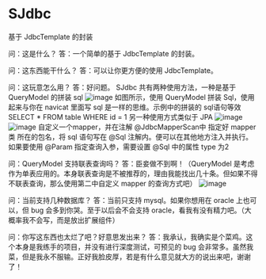 # SJdbc
基于 JdbcTemplate 的封装

问：这是什么？ 
答：一个简单的基于 JdbcTemplate 的封装。

问：这东西能干什么？ 
答：可以让你更方便的使用 JdbcTemplate。

问：这玩意怎么用？ 
答：好问题。 
SJdbc 共有两种使用方法，一种是基于 QueryModel 的拼装 sql
![image](https://user-images.githubusercontent.com/53511645/222676442-593d5fda-4e33-4ac3-a0fc-ee8f0afcb33a.png)
如图所示，使用 QueryModel 拼装 Sql，使用起来与你在 navicat 里面写 sql 是一样的思维。示例中的拼装的 sql语句等效 SELECT * FROM table WHERE id = 1 
另一种使用方式类似于 JPA
![image](https://user-images.githubusercontent.com/53511645/222673096-1ae5a006-c999-4291-a655-ba3219f1c8bf.png)
![image](https://user-images.githubusercontent.com/53511645/222674157-b83b13d6-1e5a-41f2-ba1e-07d23add7c88.png)
自定义一个mapper，并在注解 @JdbcMapperScan中 指定好 mapper类 所在的包名，将 sql 语句写在 @Sql 注解内。便可以在其他地方注入并执行。如果要使用 @Param 指定查询入参，需要设置 @Sql 中的属性 type 为2

问：QueryModel 支持联表查询吗？ 
答：臣妾做不到啊！（QueryModel 是考虑作为单表应用的。本身联表查询是不被推荐的，理由我能找出几十条。但如果不得不联表查询，那么使用第二中自定义 mapper 的查询方式吧）
![image](https://user-images.githubusercontent.com/53511645/222674114-8731c376-c364-4a2d-a956-fbeca7afc28c.png)

问：当前支持几种数据库？ 
答：当前只支持 mysql。如果你想用在 oracle 上也可以，但 bug 会多到你哭。至于以后会不会支持 oracle，看我有没有精力吧。（大概率我不会写，而是放出扩展组件）

问：你写这东西也太烂了吧？好意思发出来？ 
答：我承认，我确实是个菜鸡。这个本身是我练手的项目，并没有进行深度测试，可预见的 bug 会非常多。虽然我菜，但是我永不服输。正好我脸皮厚，若是有什么意见就大方的说出来吧，谢谢了！
